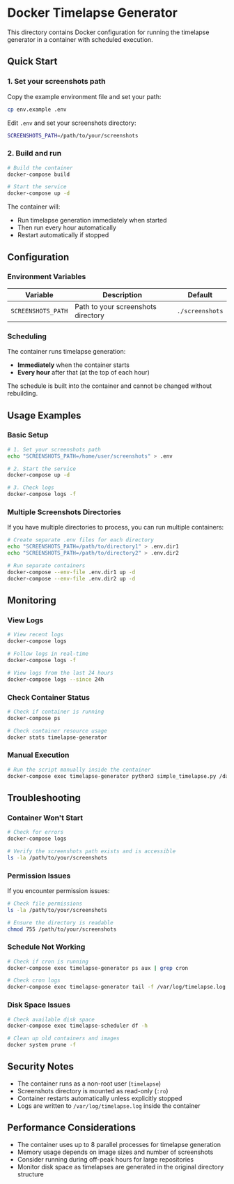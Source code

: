 # Docker Timelapse Generator

This directory contains Docker configuration for running the timelapse generator in a container with scheduled execution.

## Quick Start

### 1. Set your screenshots path

Copy the example environment file and set your path:

```bash
cp env.example .env
```

Edit `.env` and set your screenshots directory:
```bash
SCREENSHOTS_PATH=/path/to/your/screenshots
```

### 2. Build and run

```bash
# Build the container
docker-compose build

# Start the service
docker-compose up -d
```

The container will:
- Run timelapse generation immediately when started
- Then run every hour automatically
- Restart automatically if stopped

## Configuration

### Environment Variables

| Variable | Description | Default |
|----------|-------------|---------|
| `SCREENSHOTS_PATH` | Path to your screenshots directory | `./screenshots` |

### Scheduling

The container runs timelapse generation:
- **Immediately** when the container starts
- **Every hour** after that (at the top of each hour)

The schedule is built into the container and cannot be changed without rebuilding.

## Usage Examples

### Basic Setup

```bash
# 1. Set your screenshots path
echo "SCREENSHOTS_PATH=/home/user/screenshots" > .env

# 2. Start the service
docker-compose up -d

# 3. Check logs
docker-compose logs -f
```

### Multiple Screenshots Directories

If you have multiple directories to process, you can run multiple containers:

```bash
# Create separate .env files for each directory
echo "SCREENSHOTS_PATH=/path/to/directory1" > .env.dir1
echo "SCREENSHOTS_PATH=/path/to/directory2" > .env.dir2

# Run separate containers
docker-compose --env-file .env.dir1 up -d
docker-compose --env-file .env.dir2 up -d
```

## Monitoring

### View Logs

```bash
# View recent logs
docker-compose logs

# Follow logs in real-time
docker-compose logs -f

# View logs from the last 24 hours
docker-compose logs --since 24h
```

### Check Container Status

```bash
# Check if container is running
docker-compose ps

# Check container resource usage
docker stats timelapse-generator
```

### Manual Execution

```bash
# Run the script manually inside the container
docker-compose exec timelapse-generator python3 simple_timelapse.py /data
```

## Troubleshooting

### Container Won't Start

```bash
# Check for errors
docker-compose logs

# Verify the screenshots path exists and is accessible
ls -la /path/to/your/screenshots
```

### Permission Issues

If you encounter permission issues:

```bash
# Check file permissions
ls -la /path/to/your/screenshots

# Ensure the directory is readable
chmod 755 /path/to/your/screenshots
```

### Schedule Not Working

```bash
# Check if cron is running
docker-compose exec timelapse-generator ps aux | grep cron

# Check cron logs
docker-compose exec timelapse-generator tail -f /var/log/timelapse.log
```

### Disk Space Issues

```bash
# Check available disk space
docker-compose exec timelapse-scheduler df -h

# Clean up old containers and images
docker system prune -f
```

## Security Notes

- The container runs as a non-root user (`timelapse`)
- Screenshots directory is mounted as read-only (`:ro`)
- Container restarts automatically unless explicitly stopped
- Logs are written to `/var/log/timelapse.log` inside the container

## Performance Considerations

- The container uses up to 8 parallel processes for timelapse generation
- Memory usage depends on image sizes and number of screenshots
- Consider running during off-peak hours for large repositories
- Monitor disk space as timelapses are generated in the original directory structure 